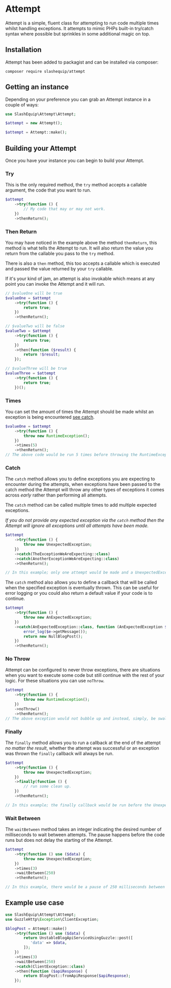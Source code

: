 # Attempt

Attempt is a simple, fluent class for attempting to run code multiple times whilst handling exceptions. It attempts
to mimic PHPs built-in try/catch syntax where possible but sprinkles in some additional magic on top.

## Installation

Attempt has been added to packagist and can be installed via composer:

```
composer require slashequip/attempt
```

## Getting an instance

Depending on your preference you can grab an Attempt instance in a couple of ways:

```php
use SlashEquip\Attempt\Attempt;

$attempt = new Attempt();

$attempt = Attempt::make();
```


## Building your Attempt

Once you have your instance you can begin to build your Attempt.

### Try

This is the only required method, the `try` method accepts a callable argument, the code that you want to run.

```php
$attempt
    ->try(function () {
        // My code that may or may not work.
    })
    ->thenReturn();
```

### Then Return

You may have noticed in the example above the method `thenReturn`, this method is what tells the Attempt to run.
It will also return the value you return from the callable you pass to the `try` method.

There is also a `then` method, this too accepts a callable which is executed and passed the value returned
by your `try` callable.

If it's your kind of jam, an attempt is also invokable which means at any point you can invoke the Attempt and it will run.

```php
// $valueOne will be true
$valueOne = $attempt
    ->try(function () {
        return true;
    })
    ->thenReturn();

// $valueTwo will be false
$valueTwo = $attempt
    ->try(function () {
        return true;
    })
    ->then(function ($result) {
        return !$result;
    });

// $valueThree will be true
$valueThree = $attempt
    ->try(function () {
        return true;
    })();
```

### Times

You can set the amount of times the Attempt should be made whilst an exception is being encountered [see catch](#catch).

```php
$valueOne = $attempt
    ->try(function () {
        throw new RuntimeException();
    })
    ->times(5)
    ->thenReturn();
// The above code would be run 5 times before throwing the RuntimeException
```

### Catch

The `catch` method allows you to define exceptions you are expecting to encounter during the attempts, when
exceptions have been passed to the catch method the Attempt will throw any other types of exceptions it
comes across _early_ rather than performing all attempts.

The `catch` method can be called multiple times to add multiple expected exceptions.

_If you do not provide any expected exception via the `catch` method then the Attempt will ignore all exceptions
until all attempts have been made._

```php
$attempt
    ->try(function () {
        throw new UnexpectedException;
    })
    ->catch(TheExceptionWeAreExpecting::class)
    ->catch(AnotherExceptionWeAreExpecting::class)
    ->thenReturn();

// In this example; only one attempt would be made and a UnexpectedException would be thrown
```

The `catch` method also allows you to define a callback that will be called when the specified exception
is eventually thrown. This can be useful for error logging or you could also return a default value
if your code is to continue.

```php
$attempt
    ->try(function () {
        throw new AnExpectedException;
    })
    ->catch(AnExpectedException::class, function (AnExpectedException $e) {
        error_log($e->getMessage());
        return new NullBlogPost();
    })
    ->thenReturn();
```

### No Throw

Attempt can be configured to never throw exceptions, there are situations when you want to execute some code but still
continue with the rest of your logic. For these situations you can use `noThrow`.

```php
$attempt
    ->try(function () {
        throw new RuntimeException();
    })
    ->noThrow()
    ->thenReturn();
// The above exception would not bubble up and instead, simply, be swallowed.
```

### Finally

The `finally` method allows you to run a callback at the end of the attempt _no matter the result_, whether the attempt
was successful or an exception was thrown the `finally` callback will always be run.

```php
$attempt
    ->try(function () {
        throw new UnexpectedException;
    })
    ->finally(function () {
        // run some clean up.
    })
    ->thenReturn();

// In this example; the finally callback would be run before the UnexpectedException is thrown
```

### Wait Between

The `waitBetween` method takes an integer indicating the desired number of milliseconds to wait between attempts. The
pause happens before the code runs but does not delay the starting of the Attempt.

```php
$attempt
    ->try(function () use ($data) {
        throw new UnexpectedException;
    })
    ->times(3)
    ->waitBetween(250)
    ->thenReturn();

// In this example, there would be a pause of 250 milliseconds between each attempt.
```

## Example use case

```php
use SlashEquip\Attempt\Attempt;
use GuzzleHttp\Exception\ClientException;

$blogPost = Attempt::make()
    ->try(function () use ($data) {
        return UnstableBlogApiServiceUsingGuzzle::post([
           'data' => $data,
        ]);
    })
    ->times(3)
    ->waitBetween(250)
    ->catch(ClientException::class)
    ->then(function ($apiResponse) {
        return BlogPost::fromApiResponse($apiResponse);
    });
```
